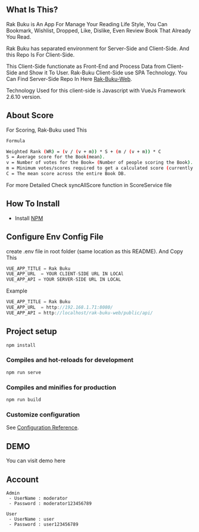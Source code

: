 ## What Is This?

Rak Buku is An App For Manage Your Reading Life Style, You Can Bookmark, Wishlist, Dropped, Like, Dislike, Even Review Book That Already You Read.

Rak Buku has separated environment for Server-Side and Client-Side. And this Repo Is For Client-Side.

This Client-Side functionate as Front-End and Process Data from Client-Side and Show it To User. Rak-Buku Client-Side use SPA Technology. You Can Find Server-Side Repo In Here [Rak-Buku-Web](https://github.com/IrhamMaulani/rak-buku-web).

Technology Used for this client-side is Javascript with VueJs Framework 2.6.10 version.

## About Score

For Scoring, Rak-Buku used This

```sh
Formula

Weighted Rank (WR) = (v / (v + m)) * S + (m / (v + m)) * C
S = Average score for the Book(mean).
v = Number of votes for the Book= (Number of people scoring the Book).
m = Minimum votes/scores required to get a calculated score (currently 50 scores required).
C = The mean score across the entire Book DB.
```

For more Detailed Check syncAllScore function in ScoreService file

## How To Install

- Install [NPM](https://www.npmjs.com/)

## Configure Env Config File

create .env file in root folder (same location as this README). And Copy This

```javascript
VUE_APP_TITLE = Rak Buku
VUE_APP_URL  = YOUR CLIENT-SIDE URL IN LOCAl
VUE_APP_API = YOUR SERVER-SIDE URL IN LOCAL
```

Example

```javascript
VUE_APP_TITLE = Rak Buku
VUE_APP_URL  = http://192.168.1.71:8080/
VUE_APP_API = http://localhost/rak-buku-web/public/api/
```

## Project setup

```
npm install
```

### Compiles and hot-reloads for development

```
npm run serve
```

### Compiles and minifies for production

```
npm run build
```

### Customize configuration

See [Configuration Reference](https://cli.vuejs.org/config/).

## DEMO

You can visit demo here

## Account

```
Admin
 - UserName : moderator
 - Password : moderator123456789

User
 - UserName : user
 - Password : user123456789
```

